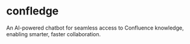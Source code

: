 # confledge
An AI-powered chatbot for seamless access to Confluence knowledge, enabling smarter, faster collaboration.
